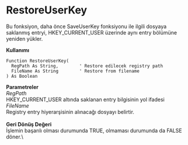 # RestoreUserKey

Bu fonksiyon, daha önce SaveUserKey fonksiyonu ile ilgili dosyaya saklanmış entryi, HKEY\_CURRENT\_USER üzerinde aynı entry bölümüne yeniden yükler.

**Kullanımı**

```
Function RestoreUserKey(
  RegPath As String,		' Restore edilecek registry path
  FileName As String		' Restore from filename
) As Boolean
```

**Parametreler**\
_RegPath_\
HKEY\_CURRENT\_USER altında saklanan entry bilgisinin yol ifadesi\
_FileName_\
Registry entry hiyerarşisinin alınacağı dosyayı belirtir.\
\
**Geri Dönüş Değeri**\
İşlemin başarılı olması durumunda TRUE, olmaması durumunda da FALSE döner.\
